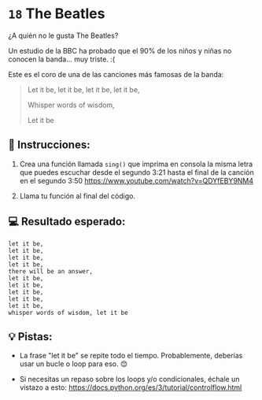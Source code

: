 # `18` The Beatles

¿A quién no le gusta The Beatles?

Un estudio de la BBC ha probado que el 90% de los niños y niñas no conocen la banda... muy triste. :(

Este es el coro de una de las canciones más famosas de la banda:

> Let it be, let it be, let it be, let it be,
> 
> Whisper words of wisdom,
> 
> Let it be

## 📝 Instrucciones:

1. Crea una función llamada `sing()` que imprima en consola la misma letra que puedes escuchar desde el segundo 3:21 hasta el final de la canción en el segundo 3:50 https://www.youtube.com/watch?v=QDYfEBY9NM4

2. Llama tu función al final del código.

## 💻 Resultado esperado:

```text
let it be,
let it be,
let it be,
let it be,
there will be an answer,
let it be,
let it be,
let it be,
let it be,
let it be,
whisper words of wisdom, let it be
```

## 💡 Pistas:

+ La frase "let it be" se repite todo el tiempo. Probablemente, deberías usar un bucle o loop para eso. 😊

+ Si necesitas un repaso sobre los loops y/o condicionales, échale un vistazo a esto: https://docs.python.org/es/3/tutorial/controlflow.html
